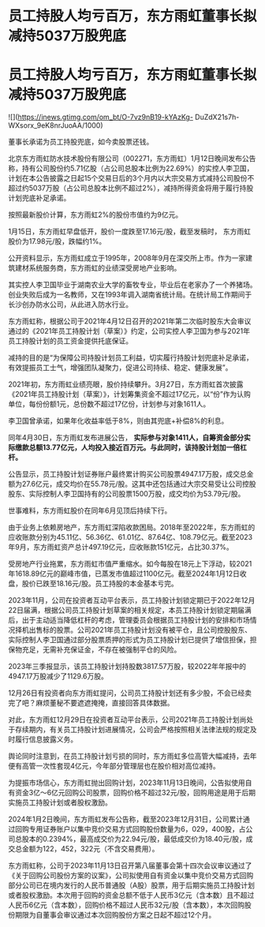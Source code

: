 # 员工持股人均亏百万，东方雨虹董事长拟减持5037万股兜底

# 员工持股人均亏百万，东方雨虹董事长拟减持5037万股兜底

![](https://inews.gtimg.com/om_bt/O-7vz9nB19-kYAzKg-
DuZdX21s7h-WXsorx_9eK8nrJuoAA/1000)

董事长承诺为员工持股兜底，如今卖股票还钱。

北京东方雨虹防水技术股份有限公司（002271，东方雨虹）1月12日晚间发布公告称，持有公司股份约5.71亿股（占公司总股本比例为22.69%）的实控人李卫国，计划在本公告披露之日起15个交易日后的3个月内以大宗交易方式减持公司股份不超过约5037万股（占公司总股本比例不超过2%），减持所得资金将用于履行持股计划兜底补足承诺。

按照最新股价计算，东方雨虹2%的股份市值约为9亿元。

1月15日，东方雨虹早盘低开，股价一度跌至17.16元/股，截至发稿时， 东方雨虹股价为17.98元/股，跌幅约1%。

公开资料显示，东方雨虹成立于1995年，2008年9月在深交所上市。作为一家建筑建材系统服务商，东方雨虹的业绩深受房地产业影响。

其实控人李卫国毕业于湖南农业大学的畜牧专业，毕业后在老家办了一个养猪场。创业失败后成为一名教师，又在1993年调入湖南省统计局。在统计局工作期间于长沙创办防水公司，从此进入防水行业。

东方雨虹称，根据公司于2021年4月12日召开的2021年第二次临时股东大会审议通过的《2021年员工持股计划（草案）》约定，公司实控人李卫国为参与2021年员工持股计划的员工资金提供托底保证。

减持的目的是“为保障公司持股计划员工利益，切实履行持股计划兜底补足承诺，有效提振员工士气，增强团队凝聚力，促进公司持续、稳定、健康发展”。

2021年初，东方雨虹业绩亮眼，股价持续攀升。3月27日，东方雨虹首次披露《2021年员工持股计划（草案）》，计划筹集资金不超过17亿元，以“份”作为认购单位，每份份额1元，总份数不超过17亿份，计划参与对象1611人。

李卫国曾承诺，如果年化收益率低于8%，则由其兜底+补偿8%的利息。

同年4月30日，东方雨虹发布进展公告，
**实际参与对象1411人，自筹资金部分实际缴款总额13.77亿元，人均投入接近百万元。与此同时，该持股计划加一倍杠杆。**

公告显示，员工持股计划证券账户最终累计购买公司股票4947.17万股，成交总金额为27.6亿元，成交均价在55.78元/股。这其中还包括通过大宗交易受让公司控股股东、实际控制人李卫国持有的公司股票1500万股，成交均价为53.79元/股。

世事难料，东方雨虹股价在同年6月见顶后持续下行。

由于业务上依赖房地产，东方雨虹深陷收款困局。2018年至2022年，东方雨虹的应收账款分别为45.11亿、56.36亿、61.01亿、87.64亿、108.79亿元。截至2023年9月，东方雨虹资产总计497.19亿元，应收账款151亿元，占比30.37%。

受房地产行业拖累，东方雨虹市值严重缩水。如今每股在18元上下浮动，较2021年1618.89亿元的巅峰市值，已蒸发市值超过1100亿元。截至2024年1月12日收盘，股价已跌至18.16元/股。员工持股的本金基本亏完。

2023年11月，公司在投资者互动平台表示，员工持股计划锁定期已于2022年12月22日届满，根据公司员工持股计划草案的相关规定，本员工持股计划锁定期届满后，出于主动适当降低杠杆的考虑，管理委员会根据员工持股计划的安排和市场情况择机出售标的股票。公司2021年员工持股计划没有被平仓，且公司控股股东、实际控制人李卫国通过部分股票质押的形式为员工持股计划已提供了增信担保，担保物充足，无需补充保证金，不存在被强制平仓的风险。

2023年三季报显示，该员工持股计划持股数3817.57万股，较2022年年报中的4947.17万股减少了1129.6万股。

12月26日有投资者向东方雨虹提问，公司员工持股计划还有多少股，不会已经卖完了吧？麻烦董秘不要遮遮掩掩，直接回答具体数据。

对此，东方雨虹12月29日在投资者互动平台表示，公司2021年员工持股计划尚处于存续期内，有关员工持股计划进展情况，公司会严格按照相关法律法规的规定及时履行信息披露义务。

舆论同时注意到，在员工持股计划亏损的同时，东方雨虹多位高管大幅减持，去年便有高管一次性套现4亿元，今年部分管理层也在股价相对高位减持。

为提振市场信心，东方雨虹抛出回购计划，2023年11月13日晚间，公告拟使用自有资金3亿～6亿元回购公司股票，回购价格不超过32元/股，回购用途是用于后期实施员工持股计划或者股权激励。

2024年1月2日晚间，东方雨虹发布公告称，截至2023年12月31日，公司累计通过回购专用证券账户以集中竞价交易方式回购股份数量为6，029，400股，占公司总股本的0.2394%，最高成交价为22.94元/股，最低成交价为18.40元/股，成交总金额为122，452，322元（不含交易费用）。

东方雨虹称，公司于2023年11月13日召开第八届董事会第十四次会议审议通过了《关于回购公司股份方案的议案》，公司拟使用自有资金以集中竞价交易方式回购部分公司已在境内发行的人民币普通股（A股）股票，用于后期实施员工持股计划或者股权激励。本次用于回购的资金总额不低于人民币3亿元（含本数）且不超过人民币6亿元（含本数），回购价格不超过人民币32元/股（含本数），本次回购股份期限为自董事会审议通过本次回购股份方案之日起不超过12个月。

